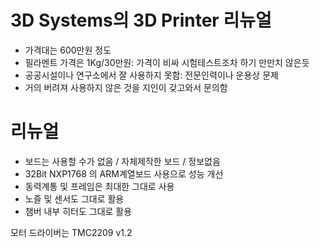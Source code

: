 # 3D Systems의 3D Printer 리뉴얼 
- 가격대는 600만원 정도
- 필라멘트 가격은 1Kg/30만원: 가격이 비싸 시험테스트조차 하기 만만치 않은듯
- 공공시설이나 연구소에서 잘 사용하지 못함: 전문인력이나 운용상 문제
- 거의 버려져 사용하지 않은 것을 지인이 갖고와서 문의함

# 리뉴얼
- 보드는 사용할 수가 없음 / 자체제작한 보드 / 정보없음 
- 32Bit NXP1768 의 ARM계열보드 사용으로 성능 개선
- 동력계통 및 프레임은 최대한 그대로 사용
- 노즐 및 센서도 그대로 활용
- 챔버 내부 히터도 그대로 활용

모터 드라이버는 TMC2209 v1.2 

